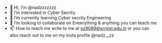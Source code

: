 - 👋 Hi, I’m @nadzzzzzzz
- 👀 I’m interested in Cyber Secrity
- 🌱 I’m currently learning Cyber secrity Engineering
- 💞️ I’m looking to collaborate on Eveerything & anything you can teach me
- 📫 How to reach me write to me at nz9089@srmist.edu.in or you can also reach out to me on my insta profile @nadz__zz

<!---
nadzzzzzzz/nadzzzzzzz is a ✨ special ✨ repository because its `README.md` (this file) appears on your GitHub profile.
You can click the Preview link to take a look at your changes.
--->
